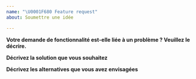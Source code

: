 ```yaml
---
name: "\U0001F680 Feature request"
about: Soumettre une idée

---
```



**Votre demande de fonctionnalité est-elle liée à un problème ? Veuillez le décrire.**

**Décrivez la solution que vous souhaitez**

**Décrivez les alternatives que vous avez envisagées**

